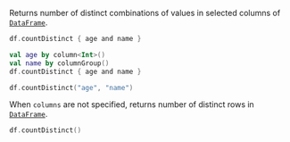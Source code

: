 [//]: # (title: countDistinct)

<!---IMPORT org.jetbrains.kotlinx.dataframe.samples.api.Access-->

Returns number of distinct combinations of values in selected columns of [`DataFrame`](DataFrame.md).

<!---FUN countDistinctColumns-->
<tabs>
<tab title="Properties">

```kotlin
df.countDistinct { age and name }
```

</tab>
<tab title="Accessors">

```kotlin
val age by column<Int>()
val name by columnGroup()
df.countDistinct { age and name }
```

</tab>
<tab title="Strings">

```kotlin
df.countDistinct("age", "name")
```

</tab></tabs>
<!---END-->

When `columns` are not specified, returns number of distinct rows in [`DataFrame`](DataFrame.md).

<!---FUN countDistinct-->

```kotlin
df.countDistinct()
```

<!---END-->
